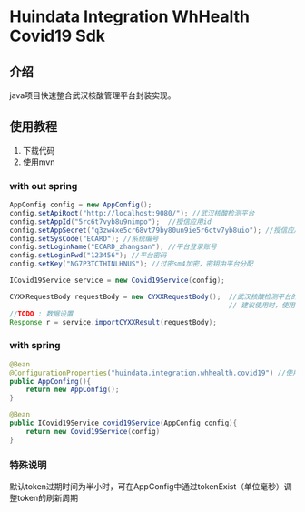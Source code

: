 # Huindata Integration WhHealth Covid19 Sdk
## 介绍
java项目快速整合武汉核酸管理平台封装实现。

## 使用教程
1. 下载代码
2. 使用mvn

### with out spring
```java
AppConfig config = new AppConfig();
config.setApiRoot("http://localhost:9080/"); //武汉核酸检测平台
config.setAppId("5rc6t7vyb8u9nimpo");  //授信应用id
config.setAppSecret("q3zw4xe5cr68vt79by80un9ie5r6ctv7yb8uio"); //授信应用密钥
config.setSysCode("ECARD"); //系统编号
config.setLoginName("ECARD_zhangsan"); //平台登录账号
config.setLoginPwd("123456"); //平台密码
config.setKey("NG7P3TCTHINLHNUS"); //过密sm4加密，密钥由平台分配

ICovid19Service service = new Covid19Service(config);

CYXXRequestBody requestBody = new CYXXRequestBody();  //武汉核酸检测平台的接口中，请求中应该包含了很多固定值（重复使用的值），
                                                      // 建议使用时，使用工厂方法构造本对象以减少代码开发
//TODO : 数据设置
Response r = service.importCYXXResult(requestBody);
```

### with spring
```java
@Bean
@ConfigurationProperties("huindata.integration.whhealth.covid19") //使用zk进行属性注入，或其他
public AppConfing(){
    return new AppConfig();
}

@Bean
public ICovid19Service covid19Service(AppConfig config){
    return new Covid19Service(config)
}
```

### 特殊说明
默认token过期时间为半小时，可在AppConfig中通过tokenExist（单位毫秒）调整token的刷新周期